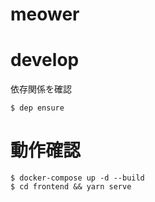 # meower

# develop
依存関係を確認

```terminal
$ dep ensure
```

# 動作確認

```terminal
$ docker-compose up -d --build
$ cd frontend && yarn serve
